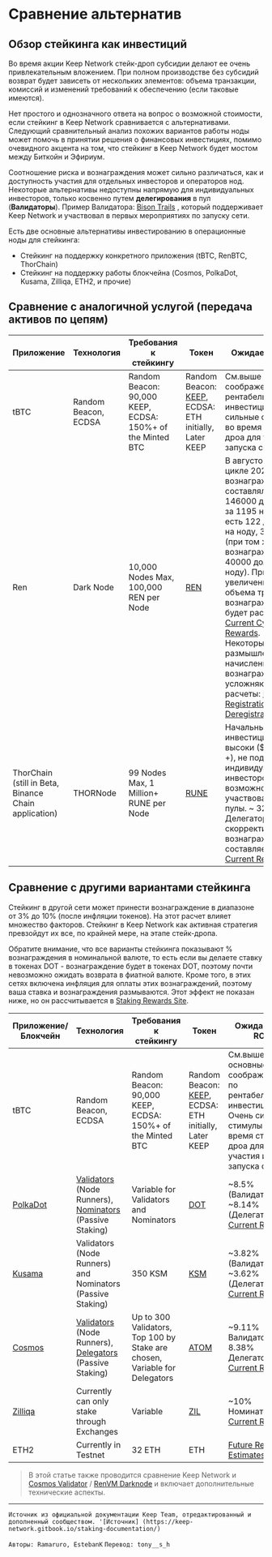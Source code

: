 # Сравнение альтернатив

## Обзор стейкинга как инвестиций

Во время акции Keep Network стейк-дроп субсидии делают ее очень привлекательным вложением. При полном производстве без субсидий возврат будет зависеть от нескольких элементов: объема транзакции, комиссий и изменений требований к обеспечению (если таковые имеются).

Нет простого и однозначного ответа на вопрос о возможной стоимости, если стейкинг в Keep Network сравнивается с альтернативами. Следующий сравнительный анализ похожих вариантов работы ноды может помочь в принятии решения о финансовых инвестициях, помимо очевидного акцента на том, что стейкинг в Keep Network будет мостом между Биткойн и Эфириум.

Соотношение риска и вознаграждения может сильно различаться, как и доступность участия для отдельных инвесторов и операторов нод. Некоторые альтернативы недоступны напрямую для индивидуальных инвесторов, только косвенно путем **делегирования** в пул (**Валидаторы**). Пример Валидатора: [Bison Trails](https://bisontrails.co/) , который поддерживает Keep Network и участвовал в первых мероприятиях по запуску сети.

Есть две основные альтернативы инвестированию в операционные ноды для стейкинга:
* Стейкинг на поддержку конкретного приложения (tBTC, RenBTC, ThorChain)
* Стейкинг на поддержку работы блокчейна (Cosmos, PolkaDot, Kusama, Zilliqa, ETH2, и прочие)


## Сравнение с аналогичной услугой (передача активов по цепям)

| **Приложение**| **Технология**|**Требования к стейкингу**|**Токен**|**Ожидаемый ROI**|
| --- | --- | --- | --- | --- | 
| tBTC | Random Beacon, ECDSA| Random Beacon: 90,000 KEEP, ECDSA: 150%+ of the Minted BTC| Random Beacon: [KEEP](https://www.coingecko.com/en/coins/keep-network), ECDSA: ETH initially, Later KEEP | См.выше основные соображения по рентабельности инвестиций. Очень сильные стимулы во время стейк-дроа для участия и запуска сети | 
|Ren|  Dark Node | 10,000 Nodes Max, 100,000 REN per Node| [REN](https://www.coingecko.com/en/coins/ren)| В августовском цикле 2020 года вознаграждение составляло ~ 146000 долларов за 1195 нод, то есть 122 доллара на ноду, 3,6% в год (при том же вознаграждении, ~ 40000 долларов за ноду). При увеличении объема транзакций вознаграждение будет расти.  [Current Cycle Rewards](https://mainnet.renproject.io/darknodes). Некоторые размышления по начислению вознаграждений усложняют расчеты: [Epochs, Registration, Deregistration](https://docs.renproject.io/darknodes/community/darknode-epoch-cycle-changes#darknode-epoch-cycle-or-renvm-mainnet) | 
|ThorChain (still in Beta, Binance Chain application)|  THORNode | 99 Nodes Max, 1 Million+ RUNE per Node| [RUNE](https://www.coingecko.com/en/coins/thorchain)| Начальные инвестиции очень высоки ($ 500 000 +), не подходят для индивидуальных инвесторов, возможно участвовать через пулы. ~ 32,97% для Делегатора, скорректированное вознаграждение составляет 5,54%.  [Current Rewards](https://www.stakingrewards.com/earn/thorchain) |




## Сравнение с другими вариантами стейкинга

Стейкинг в другой сети может принести вознаграждение в диапазоне от 3% до 10% (после инфляции токенов). На этот расчет влияет множество факторов. Стейкинг в Keep Network как активная стратегия превзойдут их все, по крайней мере, на этапе стейк-дропа.

Обратите внимание, что все варианты стейкинга показывают % вознаграждения в номинальной валюте, то есть если вы делаете ставку в токенах DOT - вознаграждение будет в токенах DOT, поэтому почти невозможно ожидать возврата в фиатной валюте. Кроме того, в этих сетях включена инфляция для оплаты этих вознаграждений, поэтому ваша ставка и вознаграждения размываются. Этот эффект не показан ниже, но он рассчитывается в [Staking Rewards Site](https://www.stakingrewards.com/).


| **Приложение/Блокчейн**| **Технология**|**Требования к стейкингу**|**Токен**|**Ожидаемый ROI**|
| --- | --- | --- | --- | --- | 
| tBTC | Random Beacon, ECDSA| Random Beacon: 90,000 KEEP, ECDSA: 150%+ of the Minted BTC| Random Beacon: [KEEP](https://www.coingecko.com/en/coins/keep-network), ECDSA: ETH initially, Later KEEP | См.выше основные соображения по рентабельности инвестиций. Очень сильные стимулы во время стейк-дроа для участия и запуска сети| 
|[PolkaDot](https://wiki.polkadot.network/docs/en/learn-staking)|  [Validators](https://wiki.polkadot.network/docs/en/maintain-guides-how-to-validate-polkadot) (Node Runners), [Nominators](https://wiki.polkadot.network/docs/en/maintain-guides-how-to-nominate-polkadot) (Passive Staking) | Variable for Validators and Nominators| [DOT](https://www.coingecko.com/en/coins/polkadot)| ~8.5% (Валидатор) ~8.14% (Делегатор),  [Current Rewards](https://www.stakingrewards.com/earn/polkadot) |
|[Kusama](https://docs.google.com/forms/d/e/1FAIpQLSewhltQOcmkIlE7Wftn0NTVuyEs6Wk8Qpx6ssCAo2BO4oQH0w/viewform)|  Validators (Node Runners) and Nominators (Passive Staking) | 350 KSM| [KSM](https://www.coingecko.com/en/coins/kusama)|~3.82% (Валидатор) ~3.62% (Делегатор),  [Current Rewards](https://www.stakingrewards.com/earn/kusama)  |
|[Cosmos](https://hub.cosmos.network/master/hub-overview/overview.html#the-atom)|  [Validators](https://hub.cosmos.network/master/validators/overview.html#validators-overview) (Node Runners), [Delegators](https://hub.cosmos.network/master/delegators/delegator-guide-cli.html#delegator-guide-cli) (Passive Staking)| Up to 300 Validators, Top 100 by Stake are chosen, Variable for Delegators| [ATOM](https://www.coingecko.com/en/coins/cosmos)| ~9.11% Валидатор, 8.38% Делегаторы,  [Current Rewards](https://www.stakingrewards.com/earn/cosmos)  | 
|[Zilliqa](https://www.zilliqa.com/staking)|  Currently can only stake through Exchanges| Variable| [ZIL](https://www.coingecko.com/en/coins/zilliqa)| ~10% Номинатор,  [Current Rewards](https://www.stakingrewards.com/earn/zilliqa)  |
|ETH2|  Currently in Testnet | 32 ETH| ETH| [Future Rewards Estimates](https://www.stakingrewards.com/earn/ethereum-2-0)| 

>В этой статье также проводится сравнение Keep Network и [Cosmos Validator](https://keeptools.org/comparison/cosmos-validator) / [RenVM Darknode](https://keeptools.org/comparison/renvm-darknode) и включает дополнительные технические аспекты.

---
`Источник из официальной документации Keep Team, отредактированный и дополненный сообществом. '[Источник] (https://keep-network.gitbook.io/staking-documentation/)`

`Авторы: Ramaruro, EstebanK`
`Перевод: tony__s_h`
